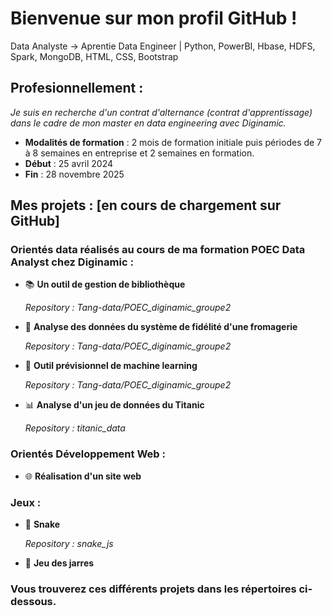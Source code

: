 # Bienvenue sur mon profil GitHub ! 
Data Analyste →  Aprentie Data Engineer  |  Python, PowerBI, Hbase, HDFS, Spark, MongoDB, HTML, CSS, Bootstrap
## Profesionnellement : 
*Je suis en recherche d'un contrat d'alternance (contrat d'apprentissage) dans le cadre de mon master en data engineering avec Diginamic.*
 - **Modalités de formation** : 2 mois de formation initiale puis périodes de 7 à 8 semaines en entreprise et 2 semaines en formation.
 - **Début** : 25 avril 2024
 - **Fin** : 28 novembre 2025

## Mes projets : [en cours de chargement sur GitHub]
### Orientés data réalisés au cours de ma formation POEC Data Analyst chez Diginamic : 
 - 📚 **Un outil de gestion de bibliothèque**

   *Repository :  Tang-data/POEC_diginamic_groupe2*
 - 📶 **Analyse des données du système de fidélité d'une fromagerie**

   *Repository :  Tang-data/POEC_diginamic_groupe2*
 - 🤖 **Outil prévisionnel de machine learning**

   *Repository :  Tang-data/POEC_diginamic_groupe2*
 - 📊 **Analyse d'un jeu de données du Titanic**

   *Repository :  titanic_data* 
### Orientés Développement Web : 
 - 🌐 **Réalisation d'un site web**

### Jeux : 
 - 🐍 **Snake**
    
   *Repository :  snake_js*
 - 🏺 **Jeu des jarres**


### Vous trouverez ces différents projets dans les répertoires ci-dessous.
